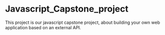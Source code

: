 # Javascript_Capstone_project
This project is our javascript capstone project, about building your own web application based on an external API.
